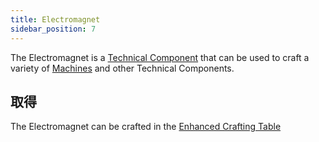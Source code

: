 ```yaml
---
title: Electromagnet
sidebar_position: 7
---
```


The Electromagnet is a [Technical Component](Technical-Components) that can be used to craft a variety of [Machines](Electric-Machines) and other Technical Components.

## 取得

The Electromagnet can be crafted in the [Enhanced Crafting Table](Enhanced-Crafting-Table)

